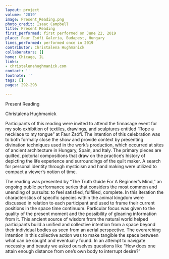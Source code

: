 ```yaml
---
layout: project
volume: '2019'
image: Present_Reading.png
photo_credit: Isaac Campbell
title: Present Reading
first_performed: first performed on June 22, 2019
place: Faur Zsófi Galeria, Budapest, Hungary
times_performed: performed once in 2019
contributor: Christalena Hughmanick
collaborators: []
home: Chicago, IL
links:
- christalenahughmanick.com
contact: ''
footnote: ''
tags: []
pages: 292-293

---
```


Present Reading

Christalena Hughmanick

Participants of this reading were invited to attend the finnasage event for my solo exhibition of textiles, drawings, and sculptures entitled “Rope a necklace to my tongue” at Faur Zsófi. The intention of this celebration was to both formally close the show and provide context by presenting divination techniques used in the work’s production, which occurred at sites of ancient architecture in Hungary, Spain, and Italy. The primary pieces are quilted, pictorial compositions that draw on the practice’s history of depicting the life experience and surroundings of the quilt maker. A search for personal identity through mysticism and hand making were utilized to compact a viewer’s notion of time.

The reading was presented by “The Truth Guide For A Beginner’s Mind,” an ongoing public performance series that considers the most common and unending of pursuits: to feel satisfied, fulfilled, complete. In this iteration the characteristics of specific species within the animal kingdom were discussed in relation to each participant and used to frame their current positions in the space time continuum. Particular focus was given to the quality of the present moment and the possibility of gleaning information from it. This ancient source of wisdom from the natural world helped participants build a unified and collective intention from a space beyond their individual bodies as seen from an aerial perspective. The overarching intention in this collective action was to make tangible the space between what can be sought and eventually found. In an attempt to navigate necessity and beauty we asked ourselves questions like “How does one attain enough distance from one’s own body to interrupt desire?”
